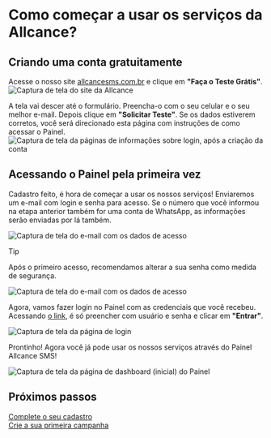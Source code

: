 <script setup>
  import NoteComponent from './components/Note.md';
  import AsideArticle from './components/AsideArticle.vue';
</script>

<div style="margin-bottom: 2rem">
  <NoteComponent/>
</div>

# Como começar a usar os serviços da Allcance?

<AsideArticle/>

## Criando uma conta gratuitamente

Acesse o nosso site [allcancesms.com.br](https://allcancesms.com.br) e clique em **"Faça o Teste Grátis"**.
![Captura de tela do site da Allcance](/img/tutorial/form-create-acc.png)

A tela vai descer até o formulário. Preencha-o com o seu celular e o seu melhor e-mail. Depois clique em **"Solicitar Teste"**.
Se os dados estiverem corretos, você será direcionado esta página com instruções de como acessar o Painel.
![Captura de tela da páginas de informações sobre login, após a criação da conta](/img/tutorial/form-confirm-acc.png)

## Acessando o Painel pela primeira vez

Cadastro feito, é hora de começar a usar os nossos serviços! Enviaremos um e-mail com login e senha para acesso. Se o número que você informou na etapa anterior também for uma conta de WhatsApp, as informações serão enviadas por lá também.

![Captura de tela do e-mail com os dados de acesso](/img/tutorial/msg-login-email.png)

> [!TIP]
> Após o primeiro acesso, recomendamos alterar a sua senha como medida de segurança.

![Captura de tela do e-mail com os dados de acesso](/img/tutorial/msg-login-wpp.png)

Agora, vamos fazer login no Painel com as credenciais que você recebeu. Acessando [o link](https://painel.allcancesms.com.br/), é só preencher com usuário e senha e clicar em **"Entrar"**.

![Captura de tela da página de login](/img/tutorial/login-page.png)

Prontinho! Agora você já pode usar os nossos serviços através do Painel Allcance SMS!

![Captura de tela da página de dashboard (inicial) do Painel](/img/tutorial/dsk-dashboard-first.png)

## Próximos passos

[Complete o seu cadastro](/complete-register)  
[Crie a sua primeira campanha](/create-campaign)
